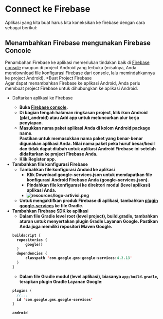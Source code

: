 # Connect ke Firebase
Aplikasi yang kita buat harus kita koneksikan ke firebase dengan cara sebagai berikut:

## Menambahkan Firebase mengunakan Firebase Concole
Penambahan Firebase ke aplikasi memerlukan tindakan baik di [Firebase console](https://console.firebase.google.com/u/0/) maupun di project Android yang terbuka (misalnya, Anda mendownload file konfigurasi Firebase dari console, lalu memindahkannya ke project Android).
*Buat Project Firebase<br/>
Agar dapat menambahkan Firebase ke aplikasi Android, Anda perlu membuat project Firebase untuk dihubungkan ke aplikasi Android.
* Daftarkan aplikasi ke Firebase<b/>
  + Buka [Firebase console](https://console.firebase.google.com/u/0/).
  + Di bagian tengah halaman ringkasan project, klik ikon Android (plat_android) atau Add app untuk meluncurkan alur kerja penyiapan.
  + Masukkan nama paket aplikasi Anda di kolom Android package name.<br/>
     Pastikan untuk memasukkan nama paket yang benar-benar digunakan aplikasi Anda. Nilai nama paket peka huruf besar/kecil dan tidak dapat diubah untuk aplikasi Android Firebase ini setelah didaftarkan ke project Firebase Anda.
  + Klik Register app.<b/>
* Tambahkan file konfigurasi Firebase<br/>
  + Tambahkan file konfigurasi Andoid ke aplikasi
    - Klik Download google-services.json untuk mendapatkan file konfigurasi Android Firebase Anda (google-services.json).
    - Pindahkan file konfigurasi ke direktori modul (level aplikasi) aplikasi Anda.
    - ![resources/logo-artivisi.png](https://www.gstatic.com/mobilesdk/160426_mobilesdk/images/android_studio_project_panel@2x.png)
  + Untuk mengaktifkan produk Firebase di aplikasi, tambahkan [plugin google-services](https://developers.google.com/android/guides/google-services-plugin) ke file Gradle.
* Tambahkan Firebase SDK ke aplikasi
  + Dalam file Gradle level root (level project), build.gradle, tambahkan aturan untuk menyertakan plugin Gradle Layanan Google. Pastikan Anda juga memiliki repositori Maven Google.
  ```kotlin
  buildscript {
    repositories {
        google()
    }
    dependencies {
        classpath 'com.google.gms:google-services:4.3.13'
    }
  }
  ```
  + Dalam file Gradle modul (level aplikasi), biasanya <code translate="no" dir="ltr">app/build.gradle</code>, terapkan plugin Gradle Layanan Google:
  ```kotlin
  plugins {
    //...
    id 'com.google.gms.google-services'
  }

  android 
  ```
